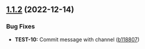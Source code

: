 ## [1.1.2](https://github.com/JohnGrayUoY/semantic-release-test/compare/v1.1.1...v1.1.2) (2022-12-14)


### Bug Fixes

* **TEST-10:** Commit message with channel ([b118807](https://github.com/JohnGrayUoY/semantic-release-test/commit/b1188078b71c8678744ea59795885ef11ab43eb2))
